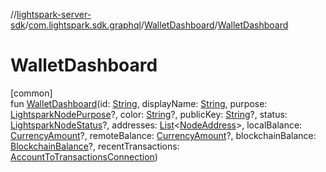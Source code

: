 //[lightspark-server-sdk](../../../index.md)/[com.lightspark.sdk.graphql](../index.md)/[WalletDashboard](index.md)/[WalletDashboard](-wallet-dashboard.md)

# WalletDashboard

[common]\
fun [WalletDashboard](-wallet-dashboard.md)(id: [String](https://kotlinlang.org/api/latest/jvm/stdlib/kotlin/-string/index.html), displayName: [String](https://kotlinlang.org/api/latest/jvm/stdlib/kotlin/-string/index.html), purpose: [LightsparkNodePurpose](../../com.lightspark.sdk.model/-lightspark-node-purpose/index.md)?, color: [String](https://kotlinlang.org/api/latest/jvm/stdlib/kotlin/-string/index.html)?, publicKey: [String](https://kotlinlang.org/api/latest/jvm/stdlib/kotlin/-string/index.html)?, status: [LightsparkNodeStatus](../../com.lightspark.sdk.model/-lightspark-node-status/index.md)?, addresses: [List](https://kotlinlang.org/api/latest/jvm/stdlib/kotlin.collections/-list/index.html)&lt;[NodeAddress](../../com.lightspark.sdk.model/-node-address/index.md)&gt;, localBalance: [CurrencyAmount](../../com.lightspark.sdk.model/-currency-amount/index.md)?, remoteBalance: [CurrencyAmount](../../com.lightspark.sdk.model/-currency-amount/index.md)?, blockchainBalance: [BlockchainBalance](../../com.lightspark.sdk.model/-blockchain-balance/index.md)?, recentTransactions: [AccountToTransactionsConnection](../../com.lightspark.sdk.model/-account-to-transactions-connection/index.md))
